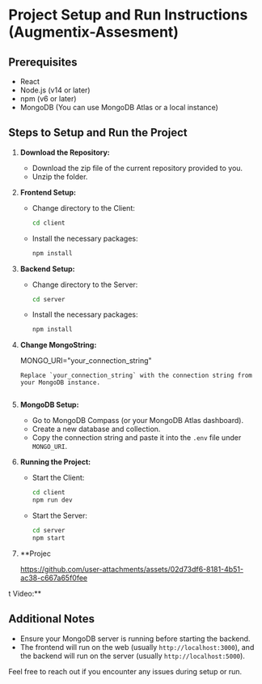 # Project Setup and Run Instructions (Augmentix-Assesment)

## Prerequisites

- React
- Node.js (v14 or later)
- npm (v6 or later)
- MongoDB (You can use MongoDB Atlas or a local instance)

## Steps to Setup and Run the Project

1. **Download the Repository:**
   - Download the zip file of the current repository provided to you.
   - Unzip the folder.

2. **Frontend Setup:**
   - Change directory to the Client:
     ```bash
     cd client
     ```
   - Install the necessary packages:
     ```bash
     npm install
     ```

3. **Backend Setup:**
   - Change directory to the Server:
     ```bash
     cd server
     ```
   - Install the necessary packages:
     ```bash
     npm install
     ```
     
 
4. **Change MongoString:**
   
     MONGO_URI="your_connection_string"
     ```
   Replace `your_connection_string` with the connection string from your MongoDB instance.


5. **MongoDB Setup:**
   - Go to MongoDB Compass (or your MongoDB Atlas dashboard).
   - Create a new database and collection.
   - Copy the connection string and paste it into the `.env` file under `MONGO_URI`.


6. **Running the Project:**
   - Start the Client:
     ```bash
     cd client
     npm run dev
     ```
   - Start the Server:
     ```bash
     cd server
     npm start
     ```

6. **Projec
   
   https://github.com/user-attachments/assets/02d73df6-8181-4b51-ac38-c667a65f0fee

t Video:**

   
## Additional Notes

- Ensure your MongoDB server is running before starting the backend.
- The frontend will run on the web (usually `http://localhost:3000`), and the backend will run on the server (usually `http://localhost:5000`).

Feel free to reach out if you encounter any issues during setup or run.
